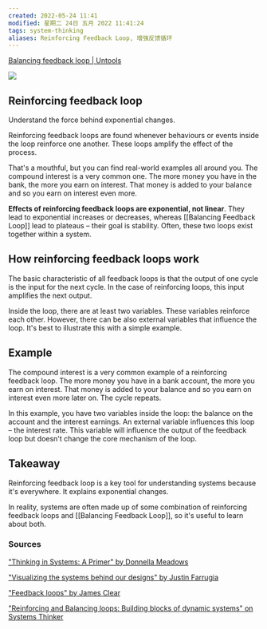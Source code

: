```yaml
---
created: 2022-05-24 11:41
modified: 星期二 24日 五月 2022 11:41:24
tags: system-thinking
aliases: Reinforcing Feedback Loop, 增强反馈循环
---
```

[Balancing feedback loop | Untools](https://untools.co/reinforcing-feedback-loop)

![](https://assets-us-01.kc-usercontent.com:443/c6e42f10-0ed4-0062-585c-b740aa1ad46c/0d83fa0b-7430-41d6-a2f9-8c8e3a0a62a1/reinforcing-feedback-loop-icon.png)

## Reinforcing feedback loop

Understand the force behind exponential changes.

Reinforcing feedback loops are found whenever behaviours or events inside the loop reinforce one another. These loops amplify the effect of the process.

That's a mouthful, but you can find real-world examples all around you. The compound interest is a very common one. The more money you have in the bank, the more you earn on interest. That money is added to your balance and so you earn on interest even more.

**Effects of reinforcing feedback loops are exponential, not linear**. They lead to exponential increases or decreases, whereas [[Balancing Feedback Loop]] lead to plateaus – their goal is stability. Often, these two loops exist together within a system.

## How reinforcing feedback loops work

The basic characteristic of all feedback loops is that the output of one cycle is the input for the next cycle. In the case of reinforcing loops, this input amplifies the next output.

Inside the loop, there are at least two variables. These variables reinforce each other. However, there can be also external variables that influence the loop. It's best to illustrate this with a simple example.

## Example

The compound interest is a very common example of a reinforcing feedback loop. The more money you have in a bank account, the more you earn on interest. That money is added to your balance and so you earn on interest even more later on. The cycle repeats.

In this example, you have two variables inside the loop: the balance on the account and the interest earnings. An external variable influences this loop – the interest rate. This variable will influence the output of the feedback loop but doesn't change the core mechanism of the loop.

## Takeaway

Reinforcing feedback loop is a key tool for understanding systems because it's everywhere. It explains exponential changes.

In reality, systems are often made up of some combination of reinforcing feedback loops and [[Balancing Feedback Loop]], so it's useful to learn about both.

### Sources

["Thinking in Systems: A Primer" by Donnella Meadows](https://www.goodreads.com/book/show/3828902-thinking-in-systems)

["Visualizing the systems behind our designs" by Justin Farrugia](https://uxdesign.cc/visualizing-the-systems-behind-our-designs-7a7c95b4cfb2)

["Feedback loops" by James Clear](https://jamesclear.com/feedback-loops)

["Reinforcing and Balancing loops: Building blocks of dynamic systems" on Systems Thinker](https://thesystemsthinker.com/reinforcing-and-balancing-loops-building-blocks-of-dynamic-systems/)
